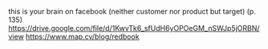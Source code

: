 this is your brain on facebook (neither customer nor product but target) (p. 135) https://drive.google.com/file/d/1KwvTk6_sfUdH6yOPOeGM_nSWJp5jORBN/view https://www.map.cv/blog/redbook

